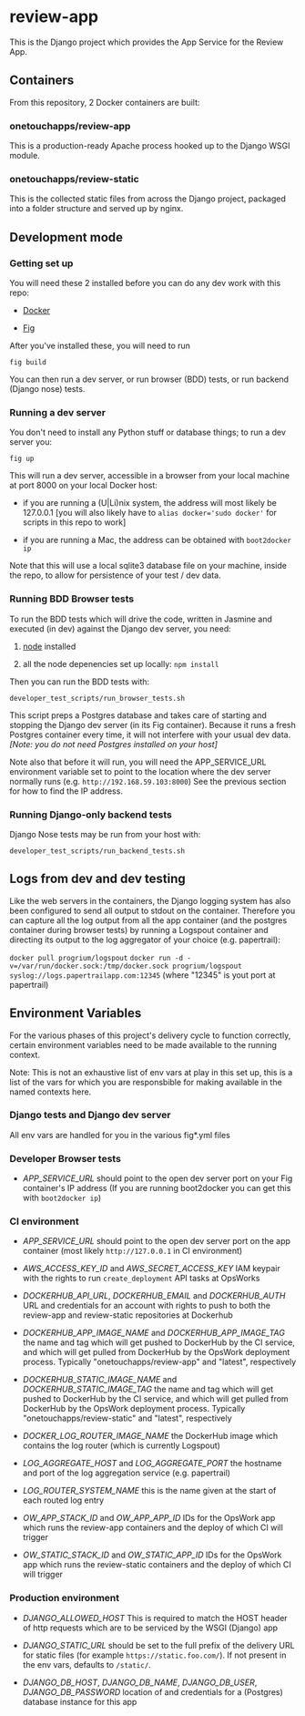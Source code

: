 # review-app

This is the Django project which provides the App Service for the Review App.

## Containers

From this repository, 2 Docker containers are built:

### onetouchapps/review-app

This is a production-ready Apache process hooked up to the Django WSGI module.

### onetouchapps/review-static

This is the collected static files from across the Django project, packaged
into a folder structure and served up by nginx.

## Development mode

### Getting set up

You will need these 2 installed before you can do any dev work with this repo:

  - [Docker](https://docs.docker.com/installation/#installation)

  - [Fig](http://www.fig.sh/install.html)

After you've installed these, you will need to run

``fig build``

You can then run a dev server, or run browser (BDD) tests, or run backend
(Django nose) tests.

### Running a dev server

You don't need to install any Python stuff or database things; to run a dev
server you:

``fig up``

This will run a dev server, accessible in a browser from your local machine
at port 8000 on your local Docker host:

  - if you are running a (U|Li)nix system, the address will most likely be
    127.0.0.1 [you will also likely have to ``alias docker='sudo docker'`` for
    scripts in this repo to work]

  - if you are running a Mac, the address can be obtained with ``boot2docker
    ip``

Note that this will use a local sqlite3 database file on your machine, inside
the repo, to allow for persistence of your test / dev data.

### Running BDD Browser tests

To run the BDD tests which will drive the code, written in Jasmine and
executed (in dev) against the Django dev server, you need:

  1. [node](http://nodejs.org/download/) installed

  2. all the node depenencies set up locally: ``npm install``

Then you can run the BDD tests with:

``developer_test_scripts/run_browser_tests.sh``

This script preps a Postgres database and takes care of starting and stopping
the Django dev server (in its Fig container). Because it runs a fresh Postgres
container every time, it will not interfere with your usual dev data. *[Note:
you do not need Postgres installed on your host]*

Note also that before it will run, you will need the APP_SERVICE_URL
environment variable set to point to the location where the dev server normally
runs (e.g. ``http://192.168.59.103:8000``) See the previous section for how to
find the IP address.

### Running Django-only backend tests

Django Nose tests may be run from your host with:

``developer_test_scripts/run_backend_tests.sh``

## Logs from dev and dev testing

Like the web servers in the containers, the Django logging system has also
been configured to send all output to stdout on the container. Therefore you
can capture all the log output from all the app container (and the postgres
container during browser tests) by running a Logspout container and directing
its output to the log aggregator of your choice (e.g. papertrail):

``docker pull progrium/logspout``
``docker run -d -v=/var/run/docker.sock:/tmp/docker.sock progrium/logspout syslog://logs.papertrailapp.com:12345`` (where "12345" is yout port at papertrail)

## Environment Variables

For the various phases of this project's delivery cycle to function correctly,
certain environment variables need to be made available to the running
context.

Note: This is not an exhaustive list of env vars at play in this set up, this
is a list of the vars for which you are responsbible for making available in
the named contexts here.

### Django tests and Django dev server

  All env vars are handled for you in the various fig*.yml files

### Developer Browser tests

  - *APP_SERVICE_URL* should point to the open dev server port on your Fig
    container's IP address (If you are running boot2docker you can get this
    with ``boot2docker ip``)

### CI environment

  - *APP_SERVICE_URL* should point to the open dev server port on the app
    container (most likely ``http://127.0.0.1`` in CI environment)

  - *AWS_ACCESS_KEY_ID* and *AWS_SECRET_ACCESS_KEY* IAM keypair with the
    rights to run ``create_deployment`` API tasks at OpsWorks

  - *DOCKERHUB_API_URL*, *DOCKERHUB_EMAIL* and *DOCKERHUB_AUTH* URL and
    credentials for an account with rights to push to both the review-app and
    review-static repositories at Dockerhub

  - *DOCKERHUB_APP_IMAGE_NAME* and *DOCKERHUB_APP_IMAGE_TAG* the name and tag
    which will get pushed to DockerHub by the CI service, and which will get
    pulled from DockerHub by the OpsWork deployment process. Typically
    "onetouchapps/review-app" and "latest", respectively

  - *DOCKERHUB_STATIC_IMAGE_NAME* and *DOCKERHUB_STATIC_IMAGE_TAG* the name and
    tag which will get pushed to DockerHub by the CI service, and which will
    get pulled from DockerHub by the OpsWork deployment process. Typically
    "onetouchapps/review-static" and "latest", respectively

  - *DOCKER_LOG_ROUTER_IMAGE_NAME* the DockerHub image which contains the log
    router (which is currently Logspout)

  - *LOG_AGGREGATE_HOST* and *LOG_AGGREGATE_PORT* the hostname and port of the
    log aggregation service (e.g. papertrail)

  - *LOG_ROUTER_SYSTEM_NAME* this is the name given at the start of each
    routed log entry

  - *OW_APP_STACK_ID* and *OW_APP_APP_ID* IDs for the OpsWork app which runs
    the review-app containers and the deploy of which CI will trigger

  - *OW_STATIC_STACK_ID* and *OW_STATIC_APP_ID* IDs for the OpsWork app which
    runs the review-static containers and the deploy of which CI will trigger

### Production environment

  - *DJANGO_ALLOWED_HOST* This is required to match the HOST header of http
    requests which are to be serviced by the WSGI (Django) app

  - *DJANGO_STATIC_URL* should be set to the full prefix of the delivery URL
    for static files (for example ``https://static.foo.com/``). If not present
    in the env vars, defaults to ``/static/``.

  - *DJANGO_DB_HOST*, *DJANGO_DB_NAME*, *DJANGO_DB_USER*, *DJANGO_DB_PASSWORD*
    location of and credentials for a (Postgres) database instance for this app
